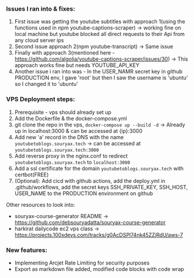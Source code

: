 ### Issues I ran into & fixes:
1. First issue was getting the youtube subtitles with approach 1(using the functions used in npm youtube-captions-scraper) -> working fine on local machine but youtube blocked all direct requests to their Api from any cloud server ips
2. Second issue approach 2(npm youtube-transcript) -> Same issue
3. Finally with approach 3(mentioned here - https://github.com/algolia/youtube-captions-scraper/issues/30) -> This approach works fine but needs YOUTUBE_API_KEY
4. Another issue i ran into was - In the USER_NAMR secret key in github PRODUCTION env, I gave 'root' but then I saw the username is 'ubuntu' so I changed it to 'ubuntu'



### VPS Deployment steps:
1. Prerequisite - vps should already set up
2. Add the Dockerfile & the docker-compose.yml
3. git clone the repo in the vps, `docker-compose up --build -d` -> Already up in localhost:3000 & can be accessed at {ip}:3000
4. Add new 'a' record in the DNS with the name `youtubetoblogs.souryax.tech` -> can be accessed at `youtubetoblogs.souryax.tech:3000`
5. Add reverse proxy in the nginx.conf to redirect `youtubetoblogs.souryax.tech` to `localhost:3000`
6. Add a ssl certificate for the domain `youtubetoblogs.souryax.tech` with certbot(FREE)
7. (Optional): Add cicd with github actions, add the deploy.yml in .github/workflows, add the secret keys SSH_PRIVATE_KEY, SSH_HOST, USER_NAME to the PRODUCTION environment on github

Other resources to look into:
- souryax-course-generator README -> https://github.com/debsouryadatta/souryax-course-generator
- harkirat dailycode ec2 vps class -> https://projects.100xdevs.com/tracks/g0AcDSPl74nk45ZZjRdU/aws-7 



### New features:
- Implementing Arcjet Rate Limiting for security purposes
- Export as markdown file added, modified code blocks with code wrap